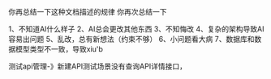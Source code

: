 你再总结一下这种文档描述的规律
你再次总结一下


1、不知道AI什么样子
2、AI总会更改其他东西
3、不知悔改
4、复杂的架构导致AI容易出问题
5、乱改，总有新想法（约束不够）
6、小问题看大病
7、数据库和数据模型类型不一致，导致xiu'b

测试api管理-》新建API测试场景没有查询API详情接口，

